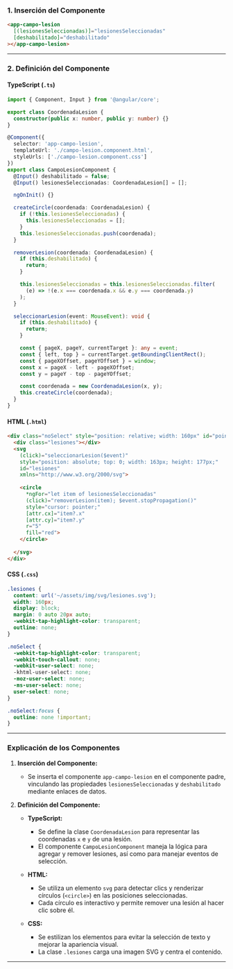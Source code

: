 ### 1. Inserción del Componente

```html
<app-campo-lesion
  [(lesionesSeleccionadas)]="lesionesSeleccionadas"
  [deshabilitado]="deshabilitado"
></app-campo-lesion>
```

---

### 2. Definición del Componente

#### TypeScript (`.ts`)

```typescript
import { Component, Input } from '@angular/core';

export class CoordenadaLesion {
  constructor(public x: number, public y: number) {}
}

@Component({
  selector: 'app-campo-lesion',
  templateUrl: './campo-lesion.component.html',
  styleUrls: ['./campo-lesion.component.css']
})
export class CampoLesionComponent {
  @Input() deshabilitado = false;
  @Input() lesionesSeleccionadas: CoordenadaLesion[] = [];

  ngOnInit() {}

  createCircle(coordenada: CoordenadaLesion) {
    if (!this.lesionesSeleccionadas) {
      this.lesionesSeleccionadas = [];
    }
    this.lesionesSeleccionadas.push(coordenada);
  }

  removerLesion(coordenada: CoordenadaLesion) {
    if (this.deshabilitado) {
      return;
    }

    this.lesionesSeleccionadas = this.lesionesSeleccionadas.filter(
      (e) => !(e.x === coordenada.x && e.y === coordenada.y)
    );
  }

  seleccionarLesion(event: MouseEvent): void {
    if (this.deshabilitado) {
      return;
    }

    const { pageX, pageY, currentTarget }: any = event;
    const { left, top } = currentTarget.getBoundingClientRect();
    const { pageXOffset, pageYOffset } = window;
    const x = pageX - left - pageXOffset;
    const y = pageY - top - pageYOffset;

    const coordenada = new CoordenadaLesion(x, y);
    this.createCircle(coordenada);
  }
}
```

#### HTML (`.html`)

```html
<div class="noSelect" style="position: relative; width: 160px" id="pointer_div">
  <div class="lesiones"></div>
  <svg 
    (click)="seleccionarLesion($event)" 
    style="position: absolute; top: 0; width: 163px; height: 177px;" 
    id="lesiones" 
    xmlns="http://www.w3.org/2000/svg">
    
    <circle 
      *ngFor="let item of lesionesSeleccionadas" 
      (click)="removerLesion(item); $event.stopPropagation()" 
      style="cursor: pointer;" 
      [attr.cx]="item?.x" 
      [attr.cy]="item?.y" 
      r="5" 
      fill="red">
    </circle>
    
  </svg>
</div>
```

#### CSS (`.css`)

```css
.lesiones {
  content: url('~/assets/img/svg/lesiones.svg');
  width: 160px;
  display: block;
  margin: 0 auto 20px auto;
  -webkit-tap-highlight-color: transparent;
  outline: none;
}

.noSelect {
  -webkit-tap-highlight-color: transparent;
  -webkit-touch-callout: none;
  -webkit-user-select: none;
  -khtml-user-select: none;
  -moz-user-select: none;
  -ms-user-select: none;
  user-select: none;
}

.noSelect:focus {
  outline: none !important;
}
```

---

### Explicación de los Componentes

1. **Inserción del Componente:**
   - Se inserta el componente `app-campo-lesion` en el componente padre, vinculando las propiedades `lesionesSeleccionadas` y `deshabilitado` mediante enlaces de datos.

2. **Definición del Componente:**
   - **TypeScript:**
     - Se define la clase `CoordenadaLesion` para representar las coordenadas `x` e `y` de una lesión.
     - El componente `CampoLesionComponent` maneja la lógica para agregar y remover lesiones, así como para manejar eventos de selección.
   
   - **HTML:**
     - Se utiliza un elemento `svg` para detectar clics y renderizar círculos (`<circle>`) en las posiciones seleccionadas.
     - Cada círculo es interactivo y permite remover una lesión al hacer clic sobre él.
   
   - **CSS:**
     - Se estilizan los elementos para evitar la selección de texto y mejorar la apariencia visual.
     - La clase `.lesiones` carga una imagen SVG y centra el contenido.

---
